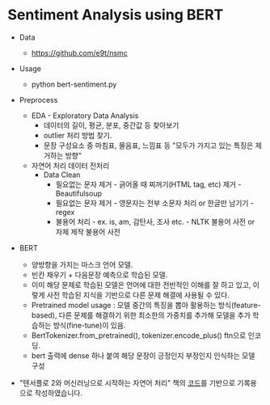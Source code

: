 # Sentiment Analysis using BERT

- Data
    - https://github.com/e9t/nsmc

- Usage
    - python bert-sentiment.py

- Preprocess
    - EDA - Exploratory Data Analysis
        - 데이터의 길이, 평균, 분포, 중간값 등 찾아보기
        - outlier 처리 방법 찾기.
        - 문장 구성요소 중 마침표, 물음표, 느낌표 등 "모두가 가지고 있는 특징은 제거하는 방향"
    - 자연어 처리 데이터 전처리
        - Data Clean
            - 필요없는 문자 제거 - 긁어올 때 찌꺼기(HTML tag, etc) 제거 - Beautifulsoup
            - 필요없는 문자 제거 - 영문자는 전부 소문자 처리 or 한글만 남기기 - regex
            - 불용어 처리 - ex. is, am, 감탄사, 조사 etc. - NLTK 불용어 사전 or 자체 제작 불용어 사전

- BERT
    - 양방향을 가지는 마스크 언어 모델.
    - 빈칸 채우기 + 다음문장 예측으로 학습된 모델.
    - 이미 해당 문제로 학습된 모델은 언어에 대한 전반적인 이해를 잘 하고 있고, 이렇게 사전 학습된 지식을 기반으로 다른 문제 해결에 사용될 수 있다.
    - Pretrained model usage : 모델 중간의 특징을 뽑아 활용하는 방식(feature-based), 다른 문제를 해결하기 위한 최소한의 가중치를 추가해 모델을 추가 학습하는 방식(fine-tune)이 있음.
    - BertTokenizer.from_pretrained(), tokenizer.encode_plus() ftn으로 인코딩.
    - bert 출력에 dense 하나 붙여 해당 문장이 긍정인지 부정인지 인식하는 모델 구성

- "텐서플로 2와 머신러닝으로 시작하는 자연어 처리" 책의 [코드](https://github.com/NLP-kr/tensorflow-ml-nlp-tf2)를 기반으로 기록용으로 작성하였습니다.